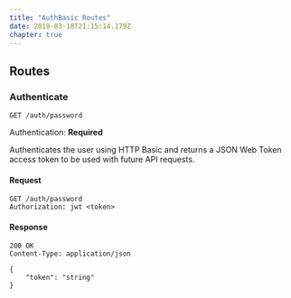 ```yaml
---
title: "AuthBasic Routes"
date: 2019-03-18T21:15:14.179Z
chapter: true
---
```




## Routes

### Authenticate
`GET /auth/password`

Authentication: **Required**

Authenticates the user using HTTP Basic and returns a JSON Web Token access token to be used with future API requests.

#### Request
```http
GET /auth/password
Authorization: jwt <token>
```

#### Response
```http
200 OK
Content-Type: application/json

{
    "token": "string"
}
```

